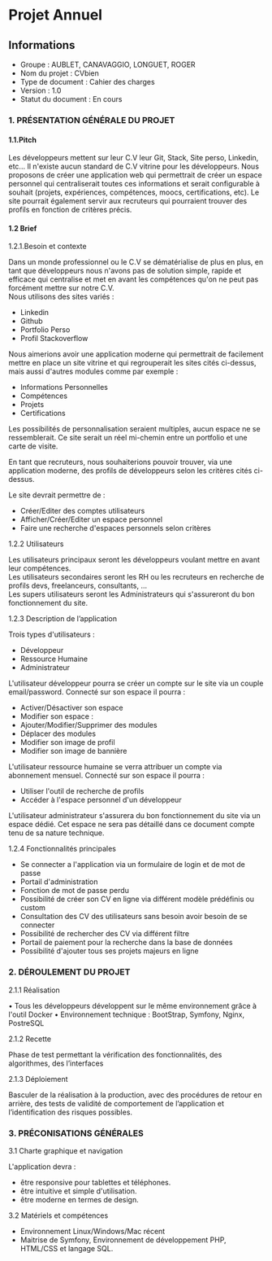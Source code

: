 # Projet Annuel

## Informations

- Groupe : AUBLET, CANAVAGGIO, LONGUET, ROGER
- Nom du projet : CVbien
- Type de document : Cahier des charges
- Version : 1.0
- Statut du document : En cours

### 1. PRÉSENTATION GÉNÉRALE DU PROJET
#### 1.1.Pitch

Les développeurs mettent sur leur C.V leur Git, Stack, Site perso, Linkedin, etc... Il n'existe aucun standard de C.V vitrine pour les développeurs.
Nous proposons de créer une application web qui permettrait de créer un espace personnel qui centraliserait toutes ces informations et serait configurable à souhait (projets, expériences, compétences, moocs, certifications, etc).
Le site pourrait également servir aux recruteurs qui pourraient trouver des profils en fonction de critères précis.

#### 1.2 Brief  
1.2.1.Besoin et contexte

Dans un monde professionnel ou le C.V se dématérialise de plus en plus, en tant que développeurs nous n'avons pas de solution simple, rapide et efficace qui centralise et met en avant les compétences qu'on ne peut pas forcément mettre sur notre C.V.  
Nous utilisons des sites variés :
 - Linkedin
 - Github
 - Portfolio Perso
 - Profil Stackoverflow  

Nous aimerions avoir une application moderne qui permettrait de facilement mettre en place un site vitrine et qui regrouperait les sites cités ci-dessus, mais aussi d'autres modules comme par exemple :
 - Informations Personnelles
 - Compétences
 - Projets
 - Certifications  
  
Les possibilités de personnalisation seraient multiples, aucun espace ne se ressemblerait. Ce site serait un réel mi-chemin entre un portfolio et une carte de visite.

En tant que recruteurs, nous souhaiterions pouvoir trouver, via une application moderne, des profils de développeurs selon les critères cités ci-dessus.

Le site devrait permettre de :
 - Créer/Editer des comptes utilisateurs
 - Afficher/Créer/Editer un espace personnel
 - Faire une recherche d'espaces personnels selon critères
    
1.2.2 Utilisateurs

Les utilisateurs principaux seront les développeurs voulant mettre en avant leur compétences.  
Les utilisateurs secondaires seront les RH ou les recruteurs en recherche de profils devs, freelanceurs, consultants, ...  
Les supers utilisateurs seront les Administrateurs qui s'assureront du bon fonctionnement du site.

1.2.3 Description de l’application

Trois types d'utilisateurs :
 - Développeur
 - Ressource Humaine
 - Administrateur

L'utilisateur développeur pourra se créer un compte sur le site via un couple email/password.
Connecté sur son espace il pourra :
 - Activer/Désactiver son espace
 - Modifier son espace :
 - Ajouter/Modifier/Supprimer des modules
 - Déplacer des modules
 - Modifier son image de profil
 - Modifier son image de bannière

L'utilisateur ressource humaine se verra attribuer un compte via abonnement mensuel.
Connecté sur son espace il pourra :
 - Utiliser l'outil de recherche de profils
 - Accéder à l'espace personnel d'un développeur

L'utilisateur administrateur s'assurera du bon fonctionnement du site via un espace dédié.
Cet espace ne sera pas détaillé dans ce document compte tenu de sa nature technique.

1.2.4 Fonctionnalités principales

- Se connecter a l'application via un formulaire de login et de mot de passe
- Portail d'administration
- Fonction de mot de passe perdu
- Possibilité de créer son CV en ligne via différent modèle prédéfinis ou custom
- Consultation des CV des utilisateurs sans besoin avoir besoin de se connecter
- Possibilité de rechercher des CV via différent filtre
- Portail de paiement pour la recherche dans la base de données
- Possibilité d'ajouter tous ses projets majeurs en ligne

### 2. DÉROULEMENT DU PROJET
2.1.1 Réalisation

•        Tous les développeurs développent sur le même environnement grâce à l'outil Docker
•        Environnement technique : BootStrap, Symfony, Nginx, PostreSQL

2.1.2 Recette

Phase de test permettant la vérification des fonctionnalités, des algorithmes, des l’interfaces

2.1.3 Déploiement

Basculer de la réalisation à la production, avec des procédures de retour en arrière, des tests de validité de comportement de l’application et l’identification des risques possibles.

### 3. PRÉCONISATIONS GÉNÉRALES

3.1 Charte graphique et navigation

L'application devra :
 - être responsive pour tablettes et téléphones.
 - être intuitive et simple d'utilisation.
 - être moderne en termes de design.

3.2 Matériels et compétences
 - Environnement Linux/Windows/Mac récent
 - Maitrise de Symfony, Environnement de développement PHP, HTML/CSS et langage SQL.
